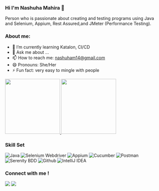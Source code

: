 

<!--
**nshmahira/nshmahira** is a ✨ _special_ ✨ repository because its `README.md` (this file) appears on your GitHub profile.
-->
### Hi I'm Nashuha Mahira 👋
Person who is passionate about creating and testing programs using Java and Selenium, Appium, Rest Assured,and JMeter (Performance Testing).

### About me:

- 🌱 I’m currently learning Katalon, CI/CD
- 💬 Ask me about ...
- 📫 How to reach me: nashuham14@gmail.com
- 😄 Pronouns: She/Her
- ⚡ Fun fact: very easy to mingle with people

</details>
<p align="left">
<a href="https://github.com/nshmahira">
  <img height="180em" src="https://github-readme-stats-eight-theta.vercel.app/api?username=nshmahira&show_icons=true&theme=nightowl&include_all_commits=true&count_private=true"/>
  <img height="180em" src="https://github-readme-stats-eight-theta.vercel.app/api/top-langs/?username=nshmahira&layout=compact&langs_count=8&theme=nightowl"/>
</a>
</p>

### Skill Set
![Java](https://img.shields.io/badge/-java-181717?style=for-the-badge&logo=java)
![Selenium Webdriver](https://img.shields.io/badge/-selenium-181717?style=for-the-badge&logo=selenium)
![Appium](https://img.shields.io/badge/-appium-181717?style=for-the-badge&logo=appium)
![Cucumber](https://img.shields.io/badge/-cucumber-181717?style=for-the-badge&logo=cucumber)
![Postman](https://img.shields.io/badge/-postman-181717?style=for-the-badge&logo=postman)
![Serenity BDD](https://img.shields.io/badge/-serenitybdd-181717?style=for-the-badge&logo=serenitybdd)
![Github](https://img.shields.io/badge/GitHub-100000?style=for-the-badge&logo=github&logoColor=white)
![IntelliJ IDEA](https://img.shields.io/badge/IntelliJIDEA-000000.svg?style=for-the-badge&logo=intellij-idea&logoColor=white)

### Connect with me !

<p>
    <a href="https://www.linkedin.com/in/nashuhamahira/" target="blank"><img src="https://img.shields.io/badge/-linkedin-181717?style=for-the-badge&logo=linkedin" /></a>
     <a href="https://www.instagram.com/nshmahira/" target="blank"><img src="https://img.shields.io/badge/-instagram-181717?style=for-the-badge&logo=instagram" /></a>
</p>
